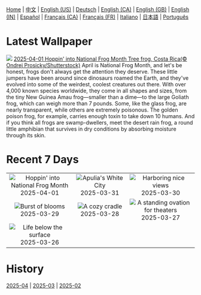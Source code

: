 [Home](../README.md) | [中文](zh-CN.md) | [English (US)](en-US.md) | [Deutsch](de-DE.md) | [English (CA)](en-CA.md) | [English (GB)](en-GB.md) | [English (IN)](en-IN.md) | [Español](es-ES.md) | [Français (CA)](fr-CA.md) | [Français (FR)](fr-FR.md) | [Italiano](it-IT.md) | [日本語](ja-JP.md) | [Português](pt-BR.md)

# Latest Wallpaper
![](https://www.bing.com/th?id=OHR.TicanFrog_EN-US3006346741_UHD.jpg)
[2025-04-01 Hoppin' into National Frog Month Tree frog, Costa Rica(© Ondrej Prosicky/Shutterstock)](https://www.bing.com/th?id=OHR.TicanFrog_EN-US3006346741_UHD.jpg)
April is National Frog Month, and let's be honest, frogs don't always get the attention they deserve. These little jumpers have been around since dinosaurs roamed the Earth, and they've evolved into some of the weirdest, coolest creatures out there. With over 4,000 known species worldwide, they come in all shapes and sizes, from the tiny New Guinea Amau frog—smaller than a dime—to the large Goliath frog, which can weigh more than 7 pounds. Some, like the glass frog, are nearly transparent, while others are extremely poisonous. The golden poison frog, for example, carries enough toxin to take down 10 humans. And if you think all frogs are swamp-dwellers, meet the desert rain frog, a round little amphibian that survives in dry conditions by absorbing moisture through its skin.

# Recent 7 Days
|  |  |  |
|:---:|:---:|:---:|
| ![](https://www.bing.com/th?id=OHR.TicanFrog_EN-US3006346741_400x240.jpg "Hoppin' into National Frog Month") 2025-04-01 | ![](https://www.bing.com/th?id=OHR.ItalyOstuni_EN-US2964422003_400x240.jpg "Apulia's White City") 2025-03-31 | ![](https://www.bing.com/th?id=OHR.SydneyHarbour_EN-US2885246621_400x240.jpg "Harboring nice views") 2025-03-30 |
| ![](https://www.bing.com/th?id=OHR.CarrizoBloom_EN-US2504669059_400x240.jpg "Burst of blooms") 2025-03-29 | ![](https://www.bing.com/th?id=OHR.NestingMonarch_EN-US2312410271_400x240.jpg "A cozy cradle") 2025-03-28 | ![](https://www.bing.com/th?id=OHR.OdeonAthens_EN-US2159327450_400x240.jpg "A standing ovation for theaters") 2025-03-27 |
| ![](https://www.bing.com/th?id=OHR.CrystalManatee_EN-US1724106178_400x240.jpg "Life below the surface") 2025-03-26 |  |  |

# History
[2025-04](../archives/wallpaper/en-US/w_2025_04.md) | [2025-03](../archives/wallpaper/en-US/w_2025_03.md) | [2025-02](../archives/wallpaper/en-US/w_2025_02.md)
